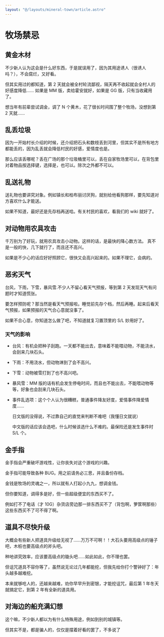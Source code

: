 ```yaml
---
layout: "@/layouts/mineral-town/article.astro"
---
```


# 牧场禁忌

## 黄金木材

不少新人认为这会是什么好东西，于是就误用了，因为其用途诱人（很诱人吗？），不会腐烂，又好看。

但其实用过的都知道，第 2 天就会被全村轮流鄙视，隔天再不收起就会全村人的好感度降低……
如果是 MM 版，卖给霍安就好，如果是 GG 版，只有当收藏用了。

想当年有前辈尝试调金，调了 N 个黄木，花了很长时间围了整个牧场，没想到第 2 天就……

## 乱丢垃圾

因为一开始村长介绍的时候，还介绍把石头和数枝丢到河里，但其实不是所有地方都能丢的，因为乱丢就会降低村民的好感，爱情度也是。

那么应该丢哪呢？丢在广场的那个垃圾桶里可以，丢在自家牧场里可以，在背包里对着物品按选择键，选择是，也可以。除次之外都不可以。

## 乱送礼物

送礼物也要讲究对象。例如镇长和柏布丽讨厌狗，就别给他看狗那样，要先知道对方喜欢什么才能送。

如果不知道，最好还是先存档再送哈。有关村民的喜欢，看我们的 wiki 就好了。

## 对动物用农具攻击

千万别为了好玩，就用农具攻击小动物。这样的话，是最快的降心数方法。 真不是一般的快，几下就行了，而且还不高兴。

如果是不少心的话应好好照顾它，很快又会高兴起来的。如果不理它，会病的。

## 恶劣天气

台风，下雨，下雪，暴风雪.不少人不留心看天气预报，等到第 2 天发现天气有问题时才知道慌张。

要怎样预防呢？那当然是看天气预报啦。睡觉前先存个档，然后再睡。起来后看天气预报，如果预报的天气合心意就没事了。

如果不合心意，你知道怎么做了吧，不知道就复习置顶里的 S/L 妙用好了。

### 天气的影响

- 台风：有机会把种子刮跑。一天都不能出去，意味着不能喂动物，不能浇水，会刮来几块石头。
- 下雨：不用浇水，但动物淋到了会不高兴。
- 下雪：动物被雪打到了也不高兴吧。
- 暴风雪：MM 版的话有机会发生停电时间，而且也不能出去，不能喂动物等等，好象也会刮来几块石头。
- 事件乱选项：这个个人认为很糟糕，普通事件降友好度，爱情事件降爱情度……

  日文版的没得说，不过靠自己的直觉来判断不难吧（我懂日文就说）

  中文版的话应该会选吧，什么时候该选什么不难的。最保险还是发生事件时 S/L 个。

## 金手指

金手指会严重破坏游戏性，让你丧失对这个游戏的兴趣。

金手指可能导致各种 BUG。用之前请务必三思，并且备份存档。

金钱是牧场的灵魂之一，所以就有人打起小九九，想调金钱。

但你要知道，调得多是好，但一些超级便宜的东西买不了。

例如打不了电话（才 10G）杂货店旁边那一排东西买不了（背包啊，箩筐啊那些）这些东西买不了可不得了啊。

## 道具不尽快升级

大概会有些新人把道具升级给无视了……万万不可啊！！大石头要用高级点的锤子吧，木桩也要高级点的斧头吧。

种地讲究效率，应该要高级点的锄头吧……如此如此，你不理也罢。

但诅咒道具不容你等了，虽然说无论过几年都能挖，但我先给你打个警钟好了：年头越多越难挖。

本来就够呛人的，还越来越难，劝你早早升到密银，才能挖诅咒，最后第 1 年冬天就搞定它，到第 2 年有全新的道具用。

## 对海边的船充满幻想

这个嘛，不少新人都以为有什么特殊用途，例如到别的城镇等。

但其实不是，都是骗人的，仅仅是摆着好看的罢了，不多说了
